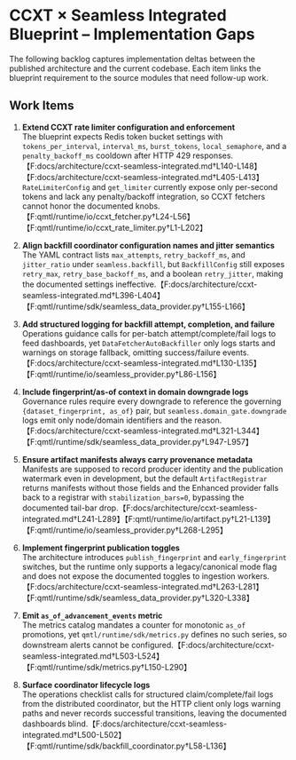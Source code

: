 # CCXT × Seamless Integrated Blueprint – Implementation Gaps

The following backlog captures implementation deltas between the published architecture and the current codebase. Each item links the blueprint requirement to the source modules that need follow-up work.

## Work Items

1. **Extend CCXT rate limiter configuration and enforcement**  
   The blueprint expects Redis token bucket settings with `tokens_per_interval`, `interval_ms`, `burst_tokens`, `local_semaphore`, and a `penalty_backoff_ms` cooldown after HTTP 429 responses.【F:docs/architecture/ccxt-seamless-integrated.md†L140-L148】【F:docs/architecture/ccxt-seamless-integrated.md†L405-L413】  
   `RateLimiterConfig` and `get_limiter` currently expose only per-second tokens and lack any penalty/backoff integration, so CCXT fetchers cannot honor the documented knobs.【F:qmtl/runtime/io/ccxt_fetcher.py†L24-L56】【F:qmtl/runtime/io/ccxt_rate_limiter.py†L1-L202】

2. **Align backfill coordinator configuration names and jitter semantics**  
   The YAML contract lists `max_attempts`, `retry_backoff_ms`, and `jitter_ratio` under `seamless.backfill`, but `BackfillConfig` still exposes `retry_max`, `retry_base_backoff_ms`, and a boolean `retry_jitter`, making the documented settings ineffective.【F:docs/architecture/ccxt-seamless-integrated.md†L396-L404】【F:qmtl/runtime/sdk/seamless_data_provider.py†L155-L166】

3. **Add structured logging for backfill attempt, completion, and failure**  
   Operations guidance calls for per-batch attempt/complete/fail logs to feed dashboards, yet `DataFetcherAutoBackfiller` only logs starts and warnings on storage fallback, omitting success/failure events.【F:docs/architecture/ccxt-seamless-integrated.md†L130-L135】【F:qmtl/runtime/io/seamless_provider.py†L86-L156】

4. **Include fingerprint/as-of context in domain downgrade logs**  
   Governance rules require every downgrade to reference the governing `{dataset_fingerprint, as_of}` pair, but `seamless.domain_gate.downgrade` logs emit only node/domain identifiers and the reason.【F:docs/architecture/ccxt-seamless-integrated.md†L321-L344】【F:qmtl/runtime/sdk/seamless_data_provider.py†L947-L957】

5. **Ensure artifact manifests always carry provenance metadata**  
   Manifests are supposed to record producer identity and the publication watermark even in development, but the default `ArtifactRegistrar` returns manifests without those fields and the Enhanced provider falls back to a registrar with `stabilization_bars=0`, bypassing the documented tail-bar drop.【F:docs/architecture/ccxt-seamless-integrated.md†L241-L289】【F:qmtl/runtime/io/artifact.py†L21-L139】【F:qmtl/runtime/io/seamless_provider.py†L268-L295】

6. **Implement fingerprint publication toggles**  
   The architecture introduces `publish_fingerprint` and `early_fingerprint` switches, but the runtime only supports a legacy/canonical mode flag and does not expose the documented toggles to ingestion workers.【F:docs/architecture/ccxt-seamless-integrated.md†L263-L281】【F:qmtl/runtime/sdk/seamless_data_provider.py†L320-L338】

7. **Emit `as_of_advancement_events` metric**  
   The metrics catalog mandates a counter for monotonic `as_of` promotions, yet `qmtl/runtime/sdk/metrics.py` defines no such series, so downstream alerts cannot be configured.【F:docs/architecture/ccxt-seamless-integrated.md†L503-L524】【F:qmtl/runtime/sdk/metrics.py†L150-L290】

8. **Surface coordinator lifecycle logs**  
   The operations checklist calls for structured claim/complete/fail logs from the distributed coordinator, but the HTTP client only logs warning paths and never records successful transitions, leaving the documented dashboards blind.【F:docs/architecture/ccxt-seamless-integrated.md†L500-L502】【F:qmtl/runtime/sdk/backfill_coordinator.py†L58-L136】


